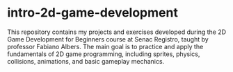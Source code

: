 # intro-2d-game-development
This repository contains my projects and exercises developed during the 2D Game Development for Beginners course at Senac Registro, taught by professor Fabiano Albers. The main goal is to practice and apply the fundamentals of 2D game programming, including sprites, physics, collisions, animations, and basic gameplay mechanics.
